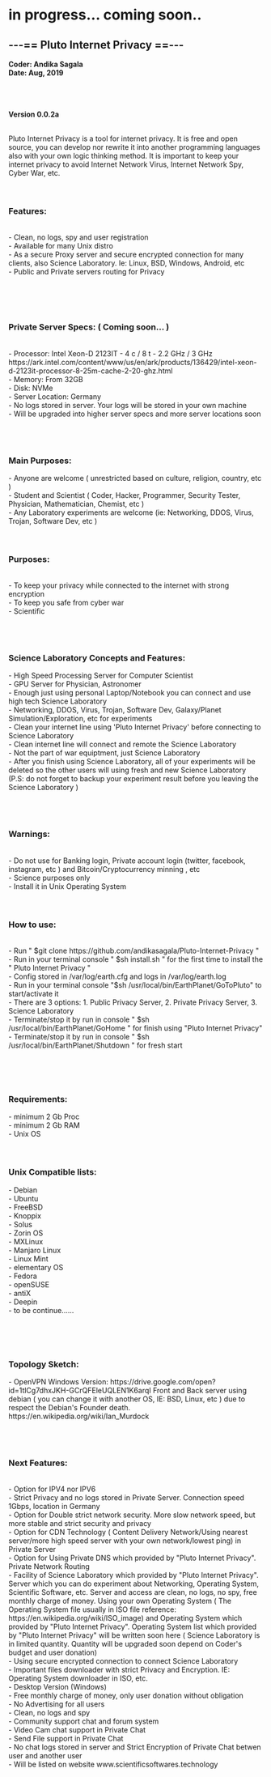 <h1> in progress... coming soon..</h1>
<h2>---== Pluto Internet Privacy ==---</h2>
<b>Coder: Andika Sagala  </b>	 <br>
	<b>Date: Aug, 2019	</b><br>
<br><br><br>

<b>Version 0.0.2a</b><br><br>

Pluto Internet Privacy is a tool for internet privacy. It is free and open source, you can develop nor rewrite it into another programming languages also with your own logic thinking method. It is important to keep your internet privacy to avoid Internet Network Virus, Internet Network Spy, Cyber War, etc.<br><br><br>

<h3>Features:</h3><br>
- Clean, no logs, spy and user registration <br>
- Available for many Unix distro<br>
- As a secure Proxy server and secure encrypted connection for many clients, also Science Laboratory. Ie: Linux, BSD, Windows, Android, etc<br>
- Public and Private servers routing for Privacy<br>
<br>
<br><br><br>

<h3>Private Server Specs: ( Coming soon... )</h3><br>
- Processor: Intel Xeon-D 2123IT - 4 c / 8 t - 2.2 GHz / 3 GHz https://ark.intel.com/content/www/us/en/ark/products/136429/intel-xeon-d-2123it-processor-8-25m-cache-2-20-ghz.html<br>
- Memory: From 32GB<br>
- Disk: NVMe<br>
- Server Location: Germany<br>
- No logs stored in server. Your logs will be stored in your own machine<br>
- Will be upgraded into higher server specs and more server locations soon<br>
 <br><br><br>

<h3>Main Purposes:</h3>
- Anyone are welcome ( unrestricted based on culture, religion, country, etc ) <br>
- Student and Scientist ( Coder, Hacker, Programmer, Security Tester, Physician, Mathematician, Chemist, etc ) <br>
- Any Laboratory experiments are welcome (ie: Networking, DDOS, Virus, Trojan, Software Dev, etc )<br> <br> <br>


<h3>Purposes:</h3><br>
- To keep your privacy while connected to the internet with strong encryption<br>
- To keep you safe from cyber war<br>
- Scientific <br>
<br><br><br>

<h3>Science Laboratory Concepts and Features: </h3>
- High Speed Processing Server for Computer Scientist<br>
- GPU Server for Physician, Astronomer<br>
- Enough just using personal Laptop/Notebook you can connect and use high tech Science Laboratory<br>
- Networking, DDOS, Virus, Trojan, Software Dev, Galaxy/Planet Simulation/Exploration, etc for experiments <br>
- Clean your internet line using 'Pluto Internet Privacy' before connecting to Science Laboratory <br>
- Clean internet line will connect and remote the Science Laboratory <br>
- Not the part of war equiptment, just Science Laboratory <br>
- After you finish using Science Laboratory, all of your experiments will be deleted so the other users will using fresh and new Science Laboratory (P.S: do not forget to backup your experiment result before you leaving the Science Laboratory )<br><br><br><br>


<h3>Warnings:</h3><br>
- Do not use for Banking login, Private account login (twitter, facebook, instagram, etc ) and Bitcoin/Cryptocurrency minning , etc<br>
- Science purposes only <br>
- Install it in Unix Operating System<br><br><br>


<h3>How to use:</h3><br>
- Run " $git clone https://github.com/andikasagala/Pluto-Internet-Privacy " <br>
- Run in your terminal console " $sh install.sh " for the first time to install the " Pluto Internet Privacy " <br>
- Config stored in /var/log/earth.cfg and logs in /var/log/earth.log  <br>
- Run in your terminal console "$sh /usr/local/bin/EarthPlanet/GoToPluto" to start/activate it<br>
- There are 3 options: 1. Public Privacy Server, 2. Private Privacy Server, 3. Science Laboratory <br>
- Terminate/stop it by run in console " $sh /usr/local/bin/EarthPlanet/GoHome " for finish using "Pluto Internet Privacy"  <br>
- Terminate/stop it by run in console " $sh /usr/local/bin/EarthPlanet/Shutdown " for fresh start  <br>

<br><br>
<br>

<h3>Requirements:</h3>
- minimum 2 Gb Proc <br>
- minimum 2 Gb RAM<br>
- Unix OS <br><br><br>

<h3>Unix Compatible lists:</h3>
- Debian <br>
- Ubuntu<br>
- FreeBSD<br>
- Knoppix <br>
- Solus <br>
- Zorin OS <br>
- MXLinux<br>
- Manjaro Linux <br>
- Linux Mint <br>
- elementary OS <br>
- Fedora <br>
- openSUSE <br>
- antiX <br>
- Deepin <br>
- to be continue...... <br>


<br><br><br>

<h3>Topology Sketch:</h3>
- OpenVPN Windows Version: https://drive.google.com/open?id=1tlCg7dhxJKH-GCrQFEleUQLEN1K6arqI Front and Back server using debian ( you can change it with another OS, IE: BSD, Linux, etc ) due to respect the Debian's Founder death. https://en.wikipedia.org/wiki/Ian_Murdock 
<br><br><br><br>


<h3>Next Features:</h3><br>
- Option for IPV4 nor IPV6 <br>
- Strict Privacy and no logs stored in Private Server. Connection speed 1Gbps, location in Germany<br>
- Option for Double strict network security. More slow network speed, but more stable and strict security and privacy <br>
- Option for CDN Technology ( Content Delivery Network/Using nearest server/more high speed server with your own network/lowest ping) in Private Server<br>
- Option for Using Private DNS which provided by "Pluto Internet Privacy". Private Network Routing<br>
- Facility of Science Laboratory which provided by "Pluto Internet Privacy". Server which you can do experiment about Networking, Operating System, Scientific Software, etc. Server and access are clean, no logs, no spy, free monthly charge of money. Using your own Operating System ( The Operating System file usually in ISO file reference: https://en.wikipedia.org/wiki/ISO_image) and Operating System which provided by "Pluto Internet Privacy". Operating System list which provided by "Pluto Internet Privacy" will be written soon here ( Science Laboratory is in limited quantity. Quantity will be upgraded soon depend on Coder's budget and user donation) <br>
- Using secure encrypted connection to connect Science Laboratory <br>
- Important files downloader with strict Privacy and Encryption. IE: Operating System downloader in ISO, etc.<br>
- Desktop Version (Windows)<br>
- Free monthly charge of money, only user donation without obligation<br>
- No Advertising for all users <br>
- Clean, no logs and spy <br>
- Community support chat and forum system <br>
- Video Cam chat support in Private Chat<br>
- Send File support in Private Chat <br>
- No chat logs stored in server and Strict Encryption of Private Chat betwen user and another user<br>
- Will be listed on website www.scientificsoftwares.technology <br><br><br><br>
